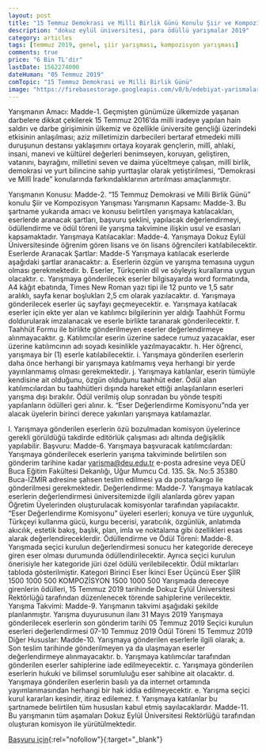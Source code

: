 ```yaml
---
layout: post
title: "15 Temmuz Demokrasi ve Milli Birlik Günü Konulu Şiir ve Kompozisyon Yarışması"
description: "dokuz eylül üniversitesi, para ödüllü yarışmalar 2019"
category: articles
tags: [temmuz 2019, genel, şiir yarışması, kompozisyon yarışması]
comments: true
price: "6 Bin TL'dir"
lastDate: 1562274000
dateHuman: "05 Temmuz 2019"
comTopic: "15 Temmuz Demokrasi ve Milli Birlik Günü"
image: "https://firebasestorage.googleapis.com/v0/b/edebiyat-yarismalari.appspot.com/o/15-temmuz-siir-ve-kompozisyon-yarismasi.jpg?alt=media&token=ea54ec30-c5b3-4273-a168-a52274e67a26"
---
```


Yarışmanın Amacı:
Madde-1. Geçmişten günümüze ülkemizde yaşanan darbelere dikkat çekilerek 15 Temmuz 2016’da milli
iradeye yapılan hain saldırı ve darbe girişiminin ülkemiz ve özellikle üniversite gençliği üzerindeki etkisinin
anlaşılması; aziz milletimizin darbecileri bertaraf etmedeki milli duruşunun destansı yaklaşımını ortaya
koyarak gençlerin, millî, ahlaki, insani, manevi ve kültürel değerleri benimseyen, koruyan, geliştiren,
vatanını, bayrağını, milletini seven ve daima yüceltmeye çalışan, millî birlik, demokrasi ve yurt bilincine
sahip yurttaşlar olarak yetiştirilmesi, “Demokrasi ve Millî İrade” konularında farkındalıklarının artırılması
amaçlanmıştır.

Yarışmanın Konusu:
Madde-2. “15 Temmuz Demokrasi ve Milli Birlik Günü” konulu Şiir ve Kompozisyon Yarışması
Yarışmanın Kapsamı:
Madde-3. Bu şartname yukarıda amacı ve konusu belirtilen yarışmaya katılacakları, eserlerde aranacak
şartları, başvuru şeklini, yapılacak değerlendirmeyi, ödüllendirme ve ödül töreni ile yarışma takvimine
ilişkin usul ve esasları kapsamaktadır.
Yarışmaya Katılacaklar:
Madde-4. Yarışmaya Dokuz Eylül Üniversitesinde öğrenim gören lisans ve ön lisans öğrencileri
katılabilecektir.
Eserlerde Aranacak Şartlar:
Madde-5 Yarışmaya katılacak eserlerde aşağıdaki şartlar aranacaktır:
a. Eserlerin özgün ve yarışma temasına uygun olması gerekmektedir.
b. Eserler, Türkçenin dil ve söyleyiş kurallarına uygun olacaktır.
c. Yarışmaya gönderilecek eserler bilgisayarda word formatında, A4 kâğıt ebatında, Times New Roman
yazı tipi ile 12 punto ve 1,5 satır aralıklı, sayfa kenar boşlukları 2,5 cm olarak yazılacaktır.
d. Yarışmaya gönderilecek eserler üç sayfayı geçmeyecektir.
e. Yarışmaya katılacak eserler için ekte yer alan ve katılımcı bilgilerinin yer aldığı Taahhüt Formu
doldurularak imzalanacak ve eserle birlikte taranarak gönderilecektir.
f. Taahhüt Formu ile birlikte gönderilmeyen eserler değerlendirmeye alınmayacaktır.
g. Katılımcılar eserin üzerine sadece rumuz yazacaklar, eser üzerine katılımcının adı soyadı kesinlikle
yazılmayacaktır.
h. Her öğrenci, yarışmaya bir (1) eserle katılabilecektir.
i. Yarışmaya gönderilen eserlerin daha önce herhangi bir yarışmaya katılmamış veya herhangi bir yerde
yayınlanmamış olması gerekmektedir.
j. Yarışmaya katılanlar, eserin tümüyle kendisine ait olduğunu, özgün olduğunu taahhüt eder. Ödül alan
katılımcılardan bu taahhütleri dışında hareket ettiği anlaşılanların eserleri yarışma dışı bırakılır. Ödül
verilmiş olup sonradan bu yönde tespiti yapılanların ödülleri geri alınır.
k. “Eser Değerlendirme Komisyonu”nda yer alacak üyelerin birinci derece yakınları yarışmaya
katılamazlar.

l. Yarışmaya gönderilen eserlerin özü bozulmadan komisyon üyelerince gerekli görüldüğü takdirde
editörlük çalışması adı altında değişiklik yapılabilir.
Başvuru:
Madde-6. Yarışmaya başvuracak katılımcılardan:
Yarışmaya gönderilecek eserlerin yarışma takviminde belirtilen son gönderim tarihine kadar
yarisma@deu.edu.tr e-posta adresine veya DEÜ Buca Eğitim Fakültesi Dekanlığı, Uğur Mumcu Cd. 135.
Sk. No:5 35380 Buca-İZMİR adresine şahsen teslim edilmesi ya da posta/kargo ile gönderilmesi
gerekmektedir.
Değerlendirme:
Madde-7. Yarışmaya katılacak eserlerin değerlendirmesi üniversitemizde ilgili alanlarda görev yapan
Öğretim Üyelerinden oluşturulacak komisyonlar tarafından yapılacaktır. “Eser Değerlendirme Komisyonu”
üyeleri eserleri; konuya ve türe uygunluk, Türkçeyi kullanma gücü, kurgu becerisi, yaratıcılık, özgünlük,
anlatımda akıcılık, estetik bakış, başlık, plan, imla ve noktalama gibi özellikleri esas alarak
değerlendireceklerdir.
Ödüllendirme ve Ödül Töreni:
Madde-8. Yarışmada seçici kurulun değerlendirmesi sonucu her kategoride dereceye giren eser olması
durumunda ödüllendirilecektir. Ayrıca seçici kurulun önerisiyle her kategoride jüri özel ödülü
verilebilecektir. Ödül miktarları tabloda gösterilmiştir.
Kategori Birinci Eser İkinci Eser Üçüncü Eser
ŞİİR 1500 1000 500
KOMPOZİSYON 1500 1000 500
Yarışmada dereceye girenlerin ödülleri, 15 Temmuz 2019 tarihinde Dokuz Eylül Üniversitesi Rektörlüğü
tarafından düzenlenecek törende sahiplerine verilecektir.
Yarışma Takvimi:
Madde-9. Yarışmanın takvimi aşağıdaki şekilde planlanmıştır.
Yarışma duyurusunun ilanı 31 Mayıs 2019
Yarışmaya gönderilecek eserlerin son gönderim tarihi 05 Temmuz 2019
Seçici kurulun eserleri değerlendirmesi 07-10 Temmuz 2019
Ödül Töreni 15 Temmuz 2019
Diğer Hususlar:
Madde-10. Yarışmaya gönderilen eserlerle ilgili olarak;
a. Son teslim tarihinde gönderilmeyen ya da ulaşmayan eserler değerlendirmeye alınmayacaktır.
b. Yarışmaya katılımcılar tarafından gönderilen eserler sahiplerine iade edilmeyecektir.
c. Yarışmaya gönderilen eserlerin hukuki ve bilimsel sorumluluğu eser sahibine ait olacaktır.
d. Yarışmaya gönderilen eserlerin basılı ya da internet ortamında yayımlanmasından herhangi bir hak
iddia edilmeyecektir.
e. Yarışma seçici kurul kararları kesindir, itiraz edilemez.
f. Yarışmaya katılanlar bu şartnamede belirtilen tüm hususları kabul etmiş sayılacaklardır.
Madde-11. Bu yarışmanın tüm aşamaları Dokuz Eylül Üniversitesi Rektörlüğü tarafından oluşturan
komisyon ile yürütülmektedir.

[Başvuru için](https://www.lefkosabelediyesi.org/ltb-lefkosa-sarki-sozu-yarismasi-duzenliyor/?utm_source=edebiyatyarismalari.com&utm_medium=affiliate&utm_campaign=cpc){:rel="nofollow"}{:target="_blank"}
